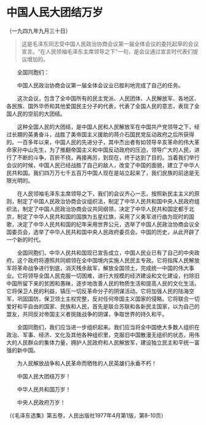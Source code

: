 # 中国人民大团结万岁   
（一九四九年九月三十日）   
  
> 这是毛泽东同志受中国人民政治协商会议第一届全体会议的委托起草的会议宣言。“在人民领袖毛泽东主席领导之下”一句，是会议通过宣言时代表们提议增加的。   
  
　　全国同胞们：   
  
　　中国人民政治协商会议第一届全体会议业已胜利地完成了自己的任务。   
  
　　这次会议，包含了全中国所有的民主党派、人民团体、人民解放军、各地区、各民族、国外华侨和其他爱国民主分子的代表，代表了全国人民的意志，表现了全国人民的空前的大团结。   
  
　　这种全国人民的大团结，是中国人民和人民解放军在中国共产党领导之下，经过长期的英勇奋斗，战胜了美帝国主义援助的蒋介石国民党反动政府之后所获得的。一百多年以来，中国人民的先进分子，其中杰出者有如领导辛亥革命的伟大革命家孙中山先生，为了推翻帝国主义和中国反动政府的压迫，领导广大的人民，进行了不断的斗争，百折不挠，再接再厉，到现在，终于达到了目的。当着我们举行会议的时候，中国人民已经战胜了自己的敌人，改变了中国的面貌，建立了中华人民共和国。我们四万万七千五百万中国人现在是站立起来了，我们民族的前途是无限光明的。   
  
　　在人民领袖毛泽东主席领导之下，我们的会议齐心一志，按照新民主主义的原则，制定了中国人民政治协商会议组织法，制定了中华人民共和国中央人民政府组织法，制定了中国人民政治协商会议共同纲领，决定了中华人民共和国定都于北京，制定了中华人民共和国的国旗为五星红旗，采用了义勇军进行曲为现时的国歌，决定了中华人民共和国的纪年采用世界公元，选举了中国人民政治协商会议全国委员会，选举了中华人民共和国中央人民政府委员会。中国的历史，从此开辟了一个新的时代。   
  
　　全国同胞们，中华人民共和国现已宣告成立，中国人民业已有了自己的中央政府。这个政府将遵照共同纲领在全中国境内实施人民民主专政。它将指挥人民解放军将革命战争进行到底，消灭残余敌军，解放全国领土，完成统一中国的伟大事业。它将领导全国人民克服一切困难，进行大规模的经济建设和文化建设，扫除旧中国所留下来的贫困和愚昧，逐步地改善人民的物质生活和提高人民的文化生活。它将保卫人民的利益，镇压一切反革命分子的阴谋活动。它将加强人民的陆海空军，巩固国防，保卫领土主权完整，反对任何帝国主义国家的侵略。它将联合一切爱好和平自由的国家、民族和人民，首先是联合苏联和各新民主国家，以为自己的盟友，共同反对帝国主义者挑拨战争的阴谋，争取世界的持久和平。   
  
　　全国同胞们，我们应当进一步组织起来。我们应当将全中国绝大多数人组织在政治、军事、经济、文化及其他各种组织里，克服旧中国散漫无组织的状态，用伟大的人民群众的集体力量，拥护人民政府和人民解放军，建设独立民主和平统一富强的新中国。   
  
　　为人民解放战争和人民革命而牺牲的人民英雄们永垂不朽！   
  
　　中国人民大团结万岁！   
  
　　中华人民共和国万岁！   
  
　　中央人民政府万岁！   
  
（《毛泽东选集》第五卷，人民出版社1977年4月第1版，第8-10页）   
  
  
   
  
　　   
  
  
